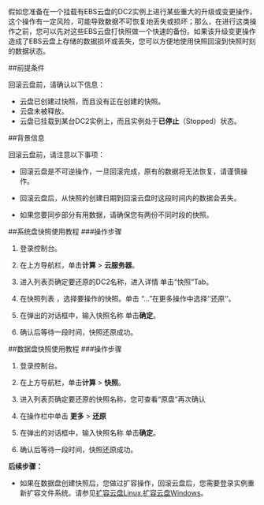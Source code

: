 假如您准备在一个挂载有EBS云盘的DC2实例上进行某些重大的升级或变更操作，这个操作有一定风险，可能导致数据不可恢复地丢失或损坏；那么，在进行这类操作之前，您可以先对这些EBS云盘打快照做一个快速的备份。如果该升级变更操作造成了EBS云盘上存储的数据损坏或丢失，您可以方便地使用快照回滚到快照时刻的数据状态。

##前提条件

回滚云盘前，请确认以下信息：

- 云盘已创建过快照，而且没有正在创建的快照。
- 云盘未被释放。
- 云盘已挂载到某台DC2实例上，而且实例处于**已停止**（Stopped）状态。

##背景信息

回滚云盘前，请注意以下事项：

- 回滚云盘是不可逆操作，一旦回滚完成，原有的数据将无法恢复，请谨慎操作。

- 回滚云盘后，从快照的创建日期到回滚云盘时这段时间内的数据会丢失。

- 如果您要同步部分有用数据，请确保您有两份不同时段的快照。


##系统盘快照使用教程
###操作步骤
1. 登录控制台。

2. 在上方导航栏，单击**计算**  > **云服务器**。

3. 进入列表页确定要还原的DC2名称，进入详情 单击“快照”Tab。

4. 在快照列表 ，选择要操作的快照。单击 “...”在更多操作中选择‘‘还原’’。 

5. 在弹出的对话框中，输入快照名称 单击**确定**。

6. 确认后等待一段时间，快照还原成功。

##数据盘快照使用教程
###操作步骤
1. 登录控制台。

2. 在上方导航栏，单击**计算**  > **快照**。

3. 进入列表页确定要还原的快照名称，您可查看“原盘”再次确认

4. 在操作栏中单击  **更多** > **还原**

5. 在弹出的对话框中，输入快照名称 单击**确定**。

6. 确认后等待一段时间，快照还原成功。



**后续步骤：**

- 如果在数据盘创建快照后，您做过扩容操作，回滚云盘后，您需要登录实例重新扩容文件系统。请参见[扩容云盘Linux](./扩容云盘/扩容云盘Linux.md),[扩容云盘Windows](./扩容云盘/扩容云盘Windows.md)。

